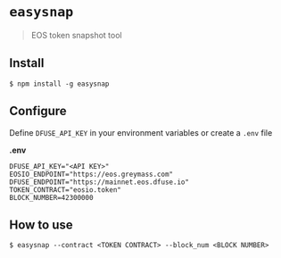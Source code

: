 # `easysnap`

> EOS token snapshot tool

## Install

```
$ npm install -g easysnap
```

## Configure

Define `DFUSE_API_KEY` in your environment variables or create a `.env` file

**.env**
```env
DFUSE_API_KEY="<API KEY>"
EOSIO_ENDPOINT="https://eos.greymass.com"
DFUSE_ENDPOINT="https://mainnet.eos.dfuse.io"
TOKEN_CONTRACT="eosio.token"
BLOCK_NUMBER=42300000
```

## How to use

```
$ easysnap --contract <TOKEN CONTRACT> --block_num <BLOCK NUMBER>
```